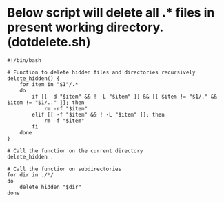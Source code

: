 # Below script will delete all .* files in present working directory. (dotdelete.sh)

```
#!/bin/bash

# Function to delete hidden files and directories recursively
delete_hidden() {
    for item in "$1"/.*
    do
        if [[ -d "$item" && ! -L "$item" ]] && [[ $item != "$1/." && $item != "$1/.." ]]; then
            rm -rf "$item"
        elif [[ -f "$item" && ! -L "$item" ]]; then
            rm -f "$item"
        fi
    done
}

# Call the function on the current directory
delete_hidden .

# Call the function on subdirectories
for dir in ./*/
do
    delete_hidden "$dir"
done
```
